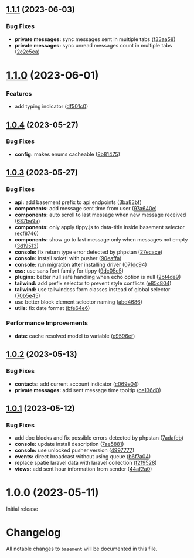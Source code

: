 ## [1.1.1](https://github.com/basement-chat/basement-chat/compare/v1.1.0...v1.1.1) (2023-06-03)


### Bug Fixes

* **private messages:** sync messages sent in multiple tabs ([f33aa58](https://github.com/basement-chat/basement-chat/commit/f33aa580bf53262259767bbda11c92ac8818d1cd))
* **private messages:** sync unread messages count in multiple tabs ([2c2e5ea](https://github.com/basement-chat/basement-chat/commit/2c2e5eaa4cbc6b52fb9309eef8441158ce4a8b97))

# [1.1.0](https://github.com/basement-chat/basement-chat/compare/v1.0.4...v1.1.0) (2023-06-01)


### Features

* add typing indicator ([df501c0](https://github.com/basement-chat/basement-chat/commit/df501c0f6ff61a3e191007ba02e088d7df04b8b4))

## [1.0.4](https://github.com/basement-chat/basement-chat/compare/v1.0.3...v1.0.4) (2023-05-27)


### Bug Fixes

* **config:** makes enums cacheable ([8b81475](https://github.com/basement-chat/basement-chat/commit/8b81475f2a42cdd720ccfffd0a4c272c74949fb7))

## [1.0.3](https://github.com/basement-chat/basement-chat/compare/v1.0.2...v1.0.3) (2023-05-27)


### Bug Fixes

* **api:** add basement prefix to api endpoints ([3ba83bf](https://github.com/basement-chat/basement-chat/commit/3ba83bfc611b9279b09dc990f08d7429519ae45a))
* **components:** add message sent time from user ([97a640e](https://github.com/basement-chat/basement-chat/commit/97a640e6d8c615a1a5b75ccbad533efacc206900))
* **components:** auto scroll to last message when new message received ([687be9a](https://github.com/basement-chat/basement-chat/commit/687be9a4ae4daa337974bd2cd4747cdd54563ca3))
* **components:** only apply tippy.js to data-title inside basement selector ([ecf8746](https://github.com/basement-chat/basement-chat/commit/ecf8746bc0df270c7d71633ca1dc92f64a3a542e))
* **components:** show go to last message only when messages not empty ([3d19513](https://github.com/basement-chat/basement-chat/commit/3d195136d8379c8b3b1cd11cd3254cb2d3f76857))
* **console:** fix return type error detected by phpstan ([27ecace](https://github.com/basement-chat/basement-chat/commit/27ecace967c400f16f5d9ad6f21fcddf8f977a82))
* **console:** install soketi with pusher ([90eaffa](https://github.com/basement-chat/basement-chat/commit/90eaffa5ba7d460ad8d8e87cf34df0daff6cf5ac))
* **console:** run migration after installing driver ([071dc94](https://github.com/basement-chat/basement-chat/commit/071dc9475993c098bade8b642a9b8ad06571a343))
* **css:** use sans font family for tippy ([9dc05c5](https://github.com/basement-chat/basement-chat/commit/9dc05c5316fe91244276d367e18e8ac4a0fc7227))
* **plugins:** better null safe handling when echo option is null ([2bf4de9](https://github.com/basement-chat/basement-chat/commit/2bf4de90a8012734fde37300c8d1e4aae88e8ef7))
* **tailwind:** add prefix selector to prevent style conflicts ([e85c804](https://github.com/basement-chat/basement-chat/commit/e85c8044b91b5b7c02a5fbe9a380d90155120ec3))
* **tailwind:** use tailwindcss form classes instead of global selector ([70b5e45](https://github.com/basement-chat/basement-chat/commit/70b5e45690129bf35bea62ca9a297e2570214482))
* use better block element selector naming ([abd4686](https://github.com/basement-chat/basement-chat/commit/abd46863c6eded17cba543eb5b9a2fbe0b9e9a23))
* **utils:** fix date format ([bfe64e6](https://github.com/basement-chat/basement-chat/commit/bfe64e61e0de1d5e2acecd24dc64c8c2fe5d449f))


### Performance Improvements

* **data:** cache resolved model to variable ([e9596ef](https://github.com/basement-chat/basement-chat/commit/e9596eff63e48819f49c206fbbd39c77210b4502))

## [1.0.2](https://github.com/basement-chat/basement-chat/compare/v1.0.1...v1.0.2) (2023-05-13)


### Bug Fixes

* **contacts:** add current account indicator ([c069e04](https://github.com/basement-chat/basement-chat/commit/c069e04df26604fc57d6d2996eacf16bf9c4bf4a))
* **private messages:** add sent message time tooltip ([ce136d0](https://github.com/basement-chat/basement-chat/commit/ce136d0e4f3b7b85b17edebb39300542d8a11abf))

## [1.0.1](https://github.com/basement-chat/basement-chat/compare/v1.0.0...v1.0.1) (2023-05-12)


### Bug Fixes

* add doc blocks and fix possible errors detected by phpstan ([7adafeb](https://github.com/basement-chat/basement-chat/commit/7adafeb7777822884ef77f92ce4c37f760038d11))
* **console:** update install description ([7ae5881](https://github.com/basement-chat/basement-chat/commit/7ae588153ba97c0552760660fe9f4178bcab4ea0))
* **console:** use unlocked pusher version ([4997777](https://github.com/basement-chat/basement-chat/commit/4997777087e260453053a3cdd8976746273a8b71))
* **events:** direct broadcast without using queue ([b6f7a04](https://github.com/basement-chat/basement-chat/commit/b6f7a04b258afb3a9a29e0c9bc22815372c654f2))
* replace spatie laravel data with laravel collection ([f2f9528](https://github.com/basement-chat/basement-chat/commit/f2f9528460b4cd9def21ac2999be7f7b36ea3f69))
* **views:** add sent hour information from sender ([44af2a0](https://github.com/basement-chat/basement-chat/commit/44af2a08f9b19079eedb70dd1c78637d15fe42a5))

# 1.0.0 (2023-05-11)

Initial release

# Changelog

All notable changes to `basement` will be documented in this file.
